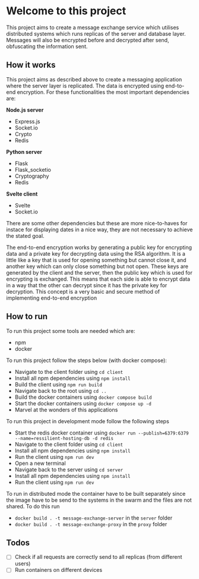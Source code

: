 # Welcome to this project

This project aims to create a message exchange service which utilises distributed systems which runs replicas of the server and database layer.
Messages will also be encrypted before and decrypted after send, obfuscating the information sent.

## How it works

This project aims as described above to create a messaging application where the server layer is replicated. The data is encrypted using end-to-end encryption. For these functionalities the most important dependencies are:

**Node.js server**

-   Express.js
-   Socket.io
-   Crypto
-   Redis

**Python server**

-   Flask
-   Flask_socketio
-   Cryptography
-   Redis

**Svelte client**

-   Svelte
-   Socket.io

There are some other dependencies but these are more nice-to-haves for instace for displaying dates in a nice way, they are not necessary to achieve the stated goal.

The end-to-end encryption works by generating a public key for encrypting data and a private key for decrypting data using the RSA algorithm.
It is a little like a key that is used for opening something but cannot close it, and another key which can only close something but not open.
These keys are generated by the client and the server, then the public key which is used for encrypting is exchanged. This means that each side is able to encrypt data in a way that the other can decrypt since it has the private key for decryption.
This concept is a very basic and secure method of implementing end-to-end encryption

## How to run

To run this project some tools are needed which are:

-   npm
-   docker

To run this project follow the steps below (with docker compose):

-   Navigate to the client folder using `cd client`
-   Install all npm dependencies using `npm install`
-   Build the client using `npm run build`
-   Navigate back to the root using `cd ..`
-   Build the docker containers using `docker compose build`
-   Start the docker containers using `docker compose up -d`
-   Marvel at the wonders of this applications

To run this project in development mode follow the following steps

-   Start the redis docker container using `docker run --publish=6379:6379 --name=ressilient-hosting-db -d redis`
-   Navigate to the client folder using `cd client`
-   Install all npm dependencies using `npm install`
-   Run the client using `npm run dev`
-   Open a new terminal
-   Navigate back to the server using `cd server`
-   Install all npm dependencies using `npm install`
-   Run the client using `npm run dev`

To run in distributed mode the container have to be built separately since the image have to be send to the systems in the swarm and the files are not shared.
To do this run

-   `docker build . -t message-exchange-server` in the `server` folder
-   `docker build . -t message-exchange-proxy` in the `proxy` folder

## Todos

-   [ ] Check if all requests are correctly send to all replicas (from different users)
-   [ ] Run containers on different devices
